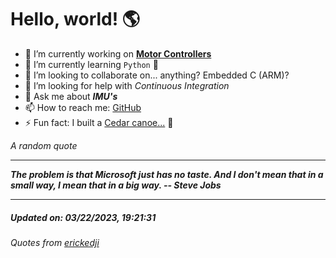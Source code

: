 # Hello, world! 🌎


- 🔧 I’m currently working on [**Motor Controllers**](https://github.com/kyleRhess/MicroMotor)
- 🌱 I’m currently learning `Python` **🐍**
- 👯 I’m looking to collaborate on... anything? Embedded C (ARM)?
- 🤔 I’m looking for help with *Continuous Integration*
- 💬 Ask me about ***IMU's***
- 📫 How to reach me: [GitHub](https://github.com/kyleRhess)
- ⚡ Fun fact: I built a [Cedar canoe...](https://kylerhess.github.io/canoe.html) 🛶

_A random quote_
___
***The problem is that Microsoft just has no taste. And I don't mean that
in a small way, I mean that in a big way.
-- Steve Jobs***
___
##### Updated on: 03/22/2023, 19:21:31
###### Quotes from [erickedji](https://gist.github.com/erickedji/68802)
